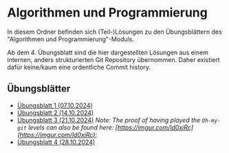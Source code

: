# Algorithmen und Programmierung

In diesem Ordner befinden sich (Teil-)Lösungen zu den Übungsblättern des
"Algorithmen und Programmierung"-Moduls.

Ab dem 4. Übungsblatt sind die hier dargestellten Lösungen aus einem internen,
anders strukturierten Git Repository übernommen.
Daher existiert dafür keine/kaum eine ordentliche Commit history.

## Übungsblätter

- [Übungsblatt 1 (07.10.2024)](assignments/first)
- [Übungsblatt 2 (14.10.2024)](assignments/second)
- [Übungsblatt 3 (21.10.2024)](assignments/third)
  *Note: The proof of having played the `Oh-my-git` levels can also be found here:
  [https://imgur.com/ld0xiRc](https://imgur.com/ld0xiRc)*;
- [Übungsblatt 4 (28.10.2024)](assignments/fourth)